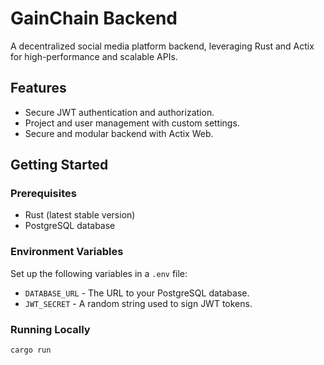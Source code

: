 # GainChain Backend

A decentralized social media platform backend, leveraging Rust and Actix for high-performance and scalable APIs.

## Features
- Secure JWT authentication and authorization.
- Project and user management with custom settings.
- Secure and modular backend with Actix Web.

## Getting Started

### Prerequisites
- Rust (latest stable version)
- PostgreSQL database

### Environment Variables
Set up the following variables in a `.env` file:
- `DATABASE_URL` - The URL to your PostgreSQL database.
- `JWT_SECRET` - A random string used to sign JWT tokens.

### Running Locally

```bash
cargo run
